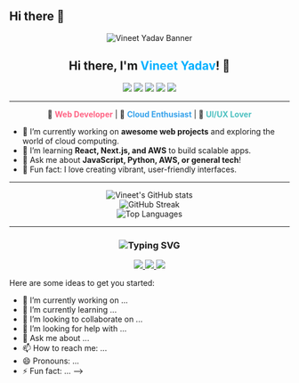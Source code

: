 ## Hi there 👋

<!--
**Vineet3693/Vineet3693** is a ✨ _special_ ✨ repository because its `README.md` (this file) appears on your GitHub profile.
<!-- Colorful SVG Banner -->
<p align="center">
  <img src="https://svg-banners.vercel.app/api?type=rainbow&text1=Vineet%20Gupta%20👋&width=900&height=200" alt="Vineet Yadav Banner"/>
</p>

<h2 align="center">Hi there, I'm <span style="color: rgb(0, 176, 255);">Vineet Yadav</span>! 🚀</h2>

<p align="center">
  <img src="https://img.shields.io/badge/Code-JavaScript-informational?style=flat&logo=javascript&color=F7DF1E"/>
  <img src="https://img.shields.io/badge/Code-Python-informational?style=flat&logo=python&color=3776AB"/>
  <img src="https://img.shields.io/badge/Framework-React-informational?style=flat&logo=react&color=61DAFB"/>
  <img src="https://img.shields.io/badge/Cloud-AWS-informational?style=flat&logo=amazon-aws&color=232F3E"/>
  <img src="https://img.shields.io/badge/Tool-Git-informational?style=flat&logo=git&color=F05032"/>
</p>

---

<!-- About Me Section with emoji and color accents -->
<div align="center">

🌟 <strong style="color:rgb(255, 99, 132);">Web Developer</strong> | 🚀 <strong style="color:rgb(54, 162, 235);">Cloud Enthusiast</strong> | 🎨 <strong style="color:rgb(75, 192, 192);">UI/UX Lover</strong>

</div>

- 🔭 I’m currently working on **awesome web projects** and exploring the world of cloud computing.
- 🌱 I’m learning **React, Next.js, and AWS** to build scalable apps.
- 💬 Ask me about **JavaScript, Python, AWS, or general tech**!
- 🎉 Fun fact: I love creating vibrant, user-friendly interfaces.

---

<!-- Stats and Contact with color themes -->
<p align="center">
  <img src="https://github-readme-stats.vercel.app/api?username=Vineet3693&show_icons=true&theme=radical" alt="Vineet's GitHub stats"/>
  <br>
  <img src="https://github-readme-streak-stats.herokuapp.com/?user=Vineet3693&theme=highcontrast" alt="GitHub Streak"/>
  <br>
  <img src="https://github-readme-stats.vercel.app/api/top-langs/?username=Vineet3693&layout=compact&theme=tokyonight" alt="Top Languages"/>
</p>

---

<h3 align="center">
  <img src="https://readme-typing-svg.herokuapp.com?font=Fira+Code&weight=700&size=24&duration=4000&pause=500&color=FF61A6&background=00000000&center=true&vCenter=true&width=700&lines=Let's+Connect!;Open+to+collaboration+%F0%9F%92%A1;Always+learning+and+building!+%F0%9F%9A%80" alt="Typing SVG" />
</h3>

<p align="center">
  <a href="mailto:your@email.com">
    <img src="https://img.shields.io/badge/Email-D14836?style=flat&logo=gmail&logoColor=white"/>
  </a>
  <a href="https://linkedin.com/in/yourprofile">
    <img src="https://img.shields.io/badge/LinkedIn-0077B5?style=flat&logo=linkedin&logoColor=white"/>
  </a>
  <a href="https://twitter.com/yourhandle">
    <img src="https://img.shields.io/badge/Twitter-1DA1F2?style=flat&logo=twitter&logoColor=white"/>
  </a>
</p>

<!-- Add more SVGs, GIFs, or custom sections as you like for even more color! -->

Here are some ideas to get you started:

- 🔭 I’m currently working on ...
- 🌱 I’m currently learning ...
- 👯 I’m looking to collaborate on ...
- 🤔 I’m looking for help with ...
- 💬 Ask me about ...
- 📫 How to reach me: ...
- 😄 Pronouns: ...
- ⚡ Fun fact: ...
-->
